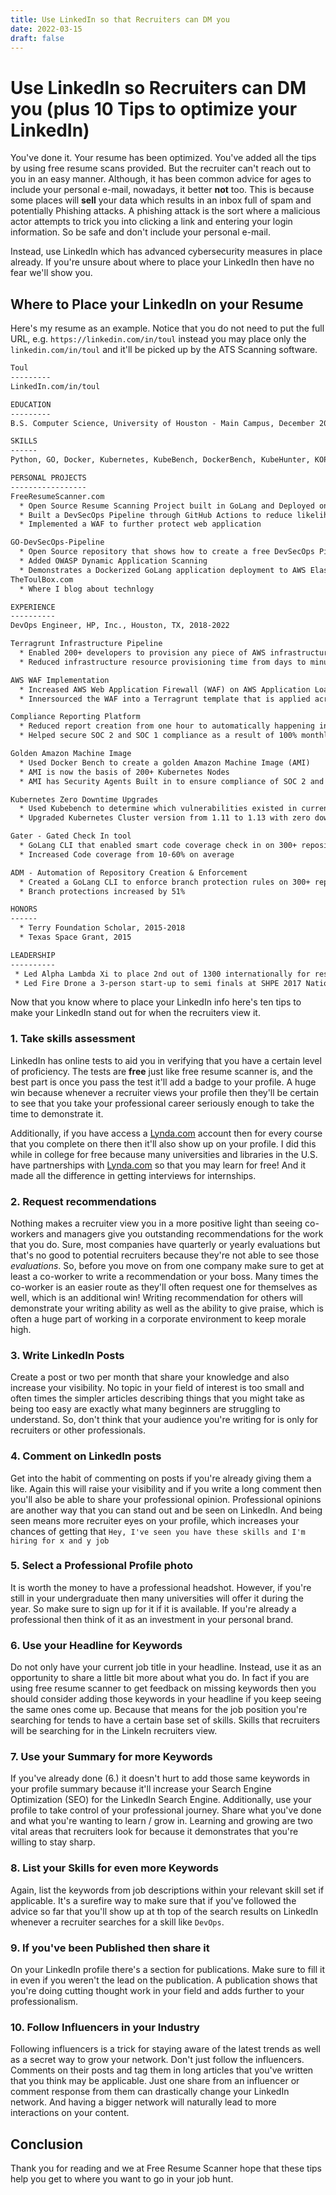 ```yaml
---
title: Use LinkedIn so that Recruiters can DM you
date: 2022-03-15
draft: false
---
```


# Use LinkedIn so Recruiters can DM you (plus 10 Tips to optimize your LinkedIn)

You've done it. Your resume has been optimized. You've added all the tips by using free resume scans provided.
But the recruiter can't reach out to you in an easy manner. Although, it has been common advice for ages to include
your personal e-mail, nowadays, it better **not** too. This is because some places will **sell** your data which results
in an inbox full of spam and potentially Phishing attacks. A phishing attack is the sort where a malicious actor attempts 
to trick you into clicking a link and entering your login information. So be safe and don't include your personal e-mail.

Instead, use LinkedIn which has advanced cybersecurity measures in place already. If you're unsure about where to place
your LinkedIn then have no fear we'll show you.

## Where to Place your LinkedIn on your Resume

Here's my resume as an example. Notice that you do not need to put the full URL, e.g. `https://linkedin.com/in/toul`
instead you may place only the `linkedin.com/in/toul` and it'll be picked up by the ATS Scanning software.
```txt
Toul
---------
LinkedIn.com/in/toul

EDUCATION
---------
B.S. Computer Science, University of Houston - Main Campus, December 2018

SKILLS
------
Python, GO, Docker, Kubernetes, KubeBench, DockerBench, KubeHunter, KOPS, Helm, Terraform, Terragrunt, Anchore, Veracode, Machine Learning

PERSONAL PROJECTS
-----------------
FreeResumeScanner.com
  * Open Source Resume Scanning Project built in GoLang and Deployed on AWS
  * Built a DevSecOps Pipeline through GitHub Actions to reduce likelihood of exploits making it to production
  * Implemented a WAF to further protect web application

GO-DevSecOps-Pipeline
  * Open Source repository that shows how to create a free DevSecOps Pipeline through GitHub Actions
  * Added OWASP Dynamic Application Scanning
  * Demonstrates a Dockerized GoLang application deployment to AWS ElasticBeanstalk
TheToulBox.com
  * Where I blog about technlogy

EXPERIENCE
----------
DevOps Engineer, HP, Inc., Houston, TX, 2018-2022

Terragrunt Infrastructure Pipeline
  * Enabled 200+ developers to provision any piece of AWS infrastructure they needed 24/7 365 days a year
  * Reduced infrastructure resource provisioning time from days to minutes

AWS WAF Implementation
  * Increased AWS Web Application Firewall (WAF) on AWS Application Load Balancers (ALB) from 0% to 100% in production
  * Innersourced the WAF into a Terragrunt template that is applied across hundreds of AWS ALB's

Compliance Reporting Platform
  * Reduced report creation from one hour to automatically happening in seconds via Python Lambdas
  * Helped secure SOC 2 and SOC 1 compliance as a result of 100% monthly reporting

Golden Amazon Machine Image
  * Used Docker Bench to create a golden Amazon Machine Image (AMI)
  * AMI is now the basis of 200+ Kubernetes Nodes
  * AMI has Security Agents Built in to ensure compliance of SOC 2 and 1

Kubernetes Zero Downtime Upgrades
  * Used Kubebench to determine which vulnerabilities existed in current version of Kubernetes cluster
  * Upgraded Kubernetes Cluster version from 1.11 to 1.13 with zero downtime for CVE vulnerability patches

Gater - Gated Check In tool
  * GoLang CLI that enabled smart code coverage check in on 300+ repositories
  * Increased Code coverage from 10-60% on average

ADM - Automation of Repository Creation & Enforcement
  * Created a GoLang CLI to enforce branch protection rules on 300+ repositories
  * Branch protections increased by 51%

HONORS
------
  * Terry Foundation Scholar, 2015-2018
  * Texas Space Grant, 2015

LEADERSHIP
----------
 * Led Alpha Lambda Xi to place 2nd out of 1300 internationally for research project as Executive Vice President
 * Led Fire Drone a 3-person start-up to semi finals at SHPE 2017 National Conference Hackathon

```

Now that you know where to place your LinkedIn info here's ten tips to make your LinkedIn stand out for when the recruiters
view it.

### 1. Take skills assessment

LinkedIn has online tests to aid you in verifying that you have a certain level of proficiency. The tests are **free**
just like free resume scanner is, and the best part is once you pass the test it'll add a badge to your profile. A huge win 
because whenever a recruiter views your profile then they'll be certain to see that you take your professional 
career seriously enough to take the time to demonstrate it. 

Additionally, if you have access a [Lynda.com](https://lynda.com) account then for every course that you complete on there then it'll also show 
up on your profile. I did this while in college for free because many universities and libraries in the U.S. have partnerships
with [Lynda.com](https://lynda.com) so that you may learn for free! And it made all the difference in getting interviews 
for internships.


### 2. Request recommendations

Nothing makes a recruiter view you in a more positive light than seeing co-workers and managers give you outstanding recommendations 
for the work that you do. Sure, most companies have quarterly or yearly evaluations but that's no good to potential 
recruiters because they're not able to see those *evaluations*. So, before you move on from one company make sure to get 
at least a co-worker to write a recommendation or your boss. Many times the co-worker is an easier route as they'll
often request one for themselves as well, which is an additional win! Writing recommendation for others will demonstrate 
your writing ability as well as the ability to give praise, which is often a huge part of working in a corporate environment 
to keep morale high.

### 3. Write LinkedIn Posts

Create a post or two per month that share your knowledge and also increase your visibility.
No topic in your field of interest is too small and often times the simpler articles describing things that you might take
as being too easy are exactly what many beginners are struggling to understand. So, don't think that your audience you're
writing for is only for recruiters or other professionals. 

### 4. Comment on LinkedIn posts

Get into the habit of commenting on posts if you're already giving them a like. Again this will raise your visibility and 
if you write a long comment then you'll also be able to share your professional opinion. Professional opinions are another way
that you can stand out and be seen on LinkedIn. And being seen means more recruiter eyes on your profile, which increases 
your chances of getting that `Hey, I've seen you have these skills and I'm hiring for x and y job`

### 5. Select a Professional Profile photo

It is worth the money to have a professional headshot. However, if you're still in your undergraduate then many universities
will offer it during the year. So make sure to sign up for it if it is available. If you're already a professional then 
think of it as an investment in your personal brand. 

### 6. Use your Headline for Keywords 

Do not only have your current job title in your headline. Instead, use it as an opportunity to share a little bit more about 
what you do. In fact if you are using free resume scanner to get feedback on missing keywords then you should consider adding those
keywords in your headline if you keep seeing the same ones come up. Because that means for the job position you're searching for 
tends to have a certain base set of skills. Skills that recruiters will be searching for in the LinkeIn recruiters view.


### 7. Use your Summary for more Keywords

If you've already done (6.) it doesn't hurt to add those same keywords in your profile summary because it'll increase your 
Search Engine Optimization (SEO) for the LinkedIn Search Engine. Additionally, use your profile to take control of your 
professional journey. Share what you've done and what you're wanting to learn / grow in. Learning and growing are two vital
areas that recruiters look for because it demonstrates that you're willing to stay sharp.

### 8. List your Skills for even more Keywords

Again, list the keywords from job descriptions within your relevant skill set if applicable.
It's a surefire way to make sure that if you've followed the advice so far that you'll show up at th top of the search results
on LinkedIn whenever a recruiter searches for a skill like `DevOps`.

### 9. If you've been Published then share it

On your LinkedIn profile there's a section for publications. Make sure to fill it in even if you weren't the lead on the publication.
A publication shows that you're doing cutting thought work in your field and adds further to your professionalism.


### 10. Follow Influencers in your Industry

Following influencers is a trick for staying aware of the latest trends as well as a secret way to grow your network.
Don't just follow the influencers. Comments on their posts and tag them in long articles that you've written that you think 
may be applicable.  Just one share from an influencer or comment response from them can drastically change your LinkedIn network.
And having a bigger network will naturally lead to more interactions on your content. 


## Conclusion

Thank you for reading and we at Free Resume Scanner hope that these tips help you get to where you want to go in your job hunt.
